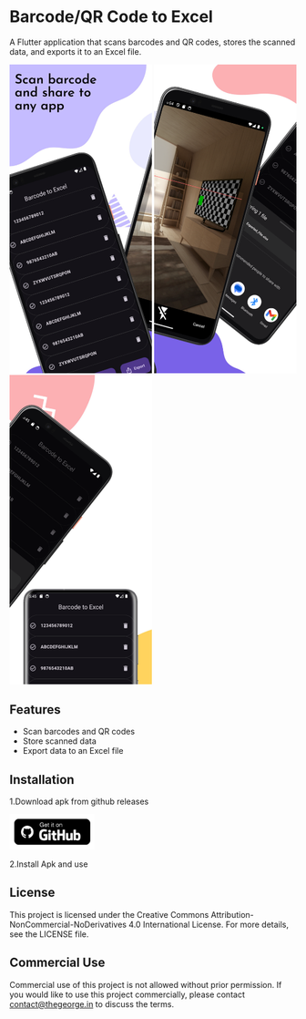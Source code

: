 # Barcode/QR Code to Excel

A Flutter application that scans barcodes and QR codes, stores the scanned data, and exports it to an Excel file.

<p float="left">
  <img src="https://github.com/geoseiden/barqr-to-excel/blob/main/assets/screenshot1.png?raw=true" width="250"/>
  <img src="https://github.com/geoseiden/barqr-to-excel/blob/main/assets/screenshot2.png?raw=true" width="250"/> 
  <img src="https://github.com/geoseiden/barqr-to-excel/blob/main/assets/screenshot3.png?raw=true" width="250"/>
</p>

## Features

- Scan barcodes and QR codes
- Store scanned data
- Export data to an Excel file

## Installation

1.Download apk from github releases

[<img src="https://github.com/geoseiden/barqr-to-excel/blob/main/assets/git.png?raw=true" width="150">](https://github.com/geoseiden/barqr-to-excel/releases/download/1.0/app-release.apk)

2.Install Apk and use

## License

This project is licensed under the Creative Commons Attribution-NonCommercial-NoDerivatives 4.0 International License. For more details, see the LICENSE file.

## Commercial Use

Commercial use of this project is not allowed without prior permission. If you would like to use this project commercially, please contact contact@thegeorge.in to discuss the terms.
